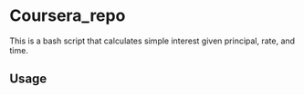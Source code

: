 # Coursera_repo
This is a bash script that calculates simple interest given principal, rate, and time. 
## Usage
